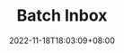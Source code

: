 ---
title: "Batch Inbox"
description:
slug: op-batch-inbox
date: 2022-11-18T18:03:09+08:00
image:
math:
license:
hidden: false
comments: true
draft: false
tag:
    - ethereum
    - optimism
    - bedrock
---